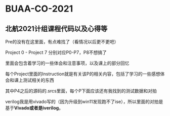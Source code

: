 # BUAA-CO-2021
北航2021计组课程代码以及心得等
-----------
Pre的没有在这里面，有点难找了（看情况以后更不更吧）

Project 0 - Project 7 分别对应P0-P7，P8不想搞了

里面会包含着学习的一些体会和注意事项，以及课上的部分回忆

每个Project里面的Instruction就是有关该P的相关内容，包括了学习的一些感想体会和课上测试相关的东西

其中P4之后的源码的.srcs里面，每个P下面应该还有我找到的测试数据和对拍

verilog我是用vivado写的（因为升级到win11发现跑不了ise），所以里面的对拍是基于**Vivado或者是iverilog**。
